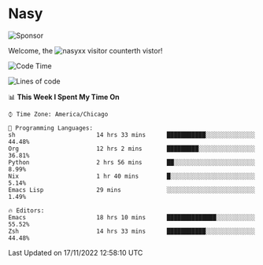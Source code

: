 # Nasy

<!--
<p align="center">
<img height="200" src="https://github-readme-stats.vercel.app/api?username=nasyxx&count_private=true&show_icons=true&theme=dracula&include_all_commits=true"/>
<img height="200" src="https://github-readme-stats.vercel.app/api/top-langs/?username=nasyxx&theme=dracula&hide=html,jupyter+notebook&count_private=true&show_icons=true"/>
</p>

  
----------------
-->

![Sponsor](https://img.shields.io/static/v1.svg?label=Sponsor&message=%E2%9D%A4&logo=GitHub&style=flat&color=pink)
 
Welcome, the ![nasyxx visitor counter](https://count.getloli.com/get/@nasyxx?theme=rule34)th vistor!
 
<!--START_SECTION:waka-->
![Code Time](http://img.shields.io/badge/Code%20Time-2%2C838%20hrs%2058%20mins-blue)

![Lines of code](https://img.shields.io/badge/From%20Hello%20World%20I%27ve%20Written-5%20Million%20lines%20of%20code-blue)

📊 **This Week I Spent My Time On** 

```text
⌚︎ Time Zone: America/Chicago

💬 Programming Languages: 
sh                       14 hrs 33 mins      ███████████░░░░░░░░░░░░░░   44.48% 
Org                      12 hrs 2 mins       █████████░░░░░░░░░░░░░░░░   36.81% 
Python                   2 hrs 56 mins       ██░░░░░░░░░░░░░░░░░░░░░░░   8.99% 
Nix                      1 hr 40 mins        █░░░░░░░░░░░░░░░░░░░░░░░░   5.14% 
Emacs Lisp               29 mins             ░░░░░░░░░░░░░░░░░░░░░░░░░   1.49%

🔥 Editors: 
Emacs                    18 hrs 10 mins      ██████████████░░░░░░░░░░░   55.52% 
Zsh                      14 hrs 33 mins      ███████████░░░░░░░░░░░░░░   44.48%

```


 Last Updated on 17/11/2022 12:58:10 UTC
<!--END_SECTION:waka-->

<!-- ![visitors](https://visitor-badge.laobi.icu/badge?page_id=nasyxx.nasyxx) -->
